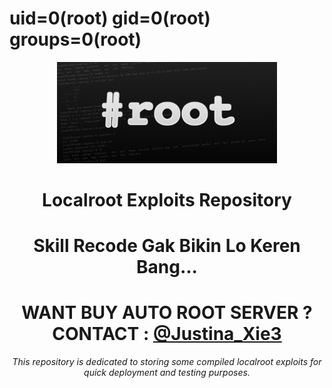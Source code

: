 # uid=0(root) gid=0(root) groups=0(root)
<p align="center"> <img src="https://raw.githubusercontent.com/0-Gram/id-0/main/root-1024x470.jpg" alt="Localroot Exploits Banner" width="70%"> </p><h1 align="center">Localroot Exploits Repository</h1>
<h1 align="center">Skill Recode Gak Bikin Lo Keren Bang...</h1>
<h1 align="center">WANT BUY AUTO ROOT SERVER ? CONTACT : <a href="https://t.me/Justina_xie3">@Justina_Xie3<a></a></h1>

<p align="center"> <em>This repository is dedicated to storing some compiled localroot exploits for quick deployment and testing purposes.</em> </p>
